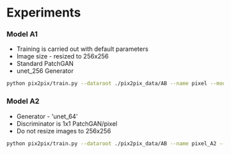 # Experiments

### Model A1

* Training is carried out with default parameters
* Image size - resized to 256x256
* Standard PatchGAN
* unet_256 Generator

```bash
python pix2pix/train.py --dataroot ./pix2pix_data/AB --name pixel --model pix2pix --direction BtoA
```

### Model A2

* Generator - 'unet_64' 
* Discriminator is 1x1 PatchGAN/pixel 
* Do not resize images to 256x256

```bash
python pix2pix/train.py --dataroot ./pix2pix_data/AB --name pixel_A2 --model pix2pix --direction BtoA --netG unet_64 --netD pixel --load_size 64 --crop_size 64 --display_winsize 64
```